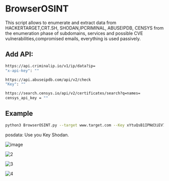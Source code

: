 # BrowserOSINT

This script allows to enumerate and extract data from HACKERTARGET,CRT.SH, SHODAN,IPCRIMINAL, ABUSEIPDB, CENSYS from the enumeration phase of subdomains, services and possible CVE vulnerabilities,compromised emails, everything is used passively.

## Add API:

```sh
https://api.criminalip.io/v1/ip/data?ip=
"x-api-key": ""
```

```sh
https://api.abuseipdb.com/api/v2/check
"Key": ""
```

```sh
https://search.censys.io/api/v2/certificates/search?q=names=
censys_api_key = ""
```

## Example

```sh
python3 BrowserOSINT.py --target www.target.com --Key xYtuQsB1IPNd3iEV7bSjVmHKUjPqPXpY
```
posdata: Use you Key Shodan.

![image](https://github.com/HernanRodriguez1/BrowserOSINT/assets/66162160/5c1a22cd-eeff-4908-8429-18edb0ff4d74)

![2](https://github.com/HernanRodriguez1/BrowserOSINT/assets/66162160/0bd70380-05bf-48a4-9aff-ee498c994e51)

![3](https://github.com/HernanRodriguez1/BrowserOSINT/assets/66162160/058c419f-740d-44aa-b19c-4e29b9c81078)

![4](https://github.com/HernanRodriguez1/BrowserOSINT/assets/66162160/fe6f3018-8c81-4d60-a20b-8e698330fac7)
